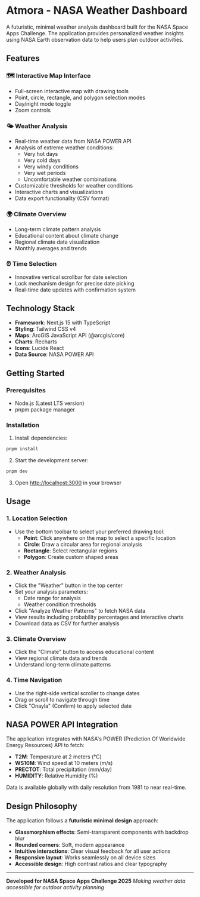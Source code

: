 # Atmora - NASA Weather Dashboard

A futuristic, minimal weather analysis dashboard built for the NASA Space Apps Challenge. The application provides personalized weather insights using NASA Earth observation data to help users plan outdoor activities.

## Features

### 🗺️ Interactive Map Interface
- Full-screen interactive map with drawing tools
- Point, circle, rectangle, and polygon selection modes
- Day/night mode toggle
- Zoom controls

### 🌤️ Weather Analysis
- Real-time weather data from NASA POWER API
- Analysis of extreme weather conditions:
  - Very hot days
  - Very cold days
  - Very windy conditions
  - Very wet periods
  - Uncomfortable weather combinations
- Customizable thresholds for weather conditions
- Interactive charts and visualizations
- Data export functionality (CSV format)

### 🌍 Climate Overview
- Long-term climate pattern analysis
- Educational content about climate change
- Regional climate data visualization
- Monthly averages and trends

### ⏰ Time Selection
- Innovative vertical scrollbar for date selection
- Lock mechanism design for precise date picking
- Real-time date updates with confirmation system

## Technology Stack

- **Framework**: Next.js 15 with TypeScript
- **Styling**: Tailwind CSS v4
- **Maps**: ArcGIS JavaScript API (@arcgis/core)
- **Charts**: Recharts
- **Icons**: Lucide React
- **Data Source**: NASA POWER API

## Getting Started

### Prerequisites
- Node.js (Latest LTS version)
- pnpm package manager

### Installation

1. Install dependencies:
```bash
pnpm install
```

2. Start the development server:
```bash
pnpm dev
```

3. Open [http://localhost:3000](http://localhost:3000) in your browser

## Usage

### 1. Location Selection
- Use the bottom toolbar to select your preferred drawing tool:
  - **Point**: Click anywhere on the map to select a specific location
  - **Circle**: Draw a circular area for regional analysis
  - **Rectangle**: Select rectangular regions
  - **Polygon**: Create custom shaped areas

### 2. Weather Analysis
- Click the "Weather" button in the top center
- Set your analysis parameters:
  - Date range for analysis
  - Weather condition thresholds
- Click "Analyze Weather Patterns" to fetch NASA data
- View results including probability percentages and interactive charts
- Download data as CSV for further analysis

### 3. Climate Overview
- Click the "Climate" button to access educational content
- View regional climate data and trends
- Understand long-term climate patterns

### 4. Time Navigation
- Use the right-side vertical scroller to change dates
- Drag or scroll to navigate through time
- Click "Onayla" (Confirm) to apply selected date

## NASA POWER API Integration

The application integrates with NASA's POWER (Prediction Of Worldwide Energy Resources) API to fetch:

- **T2M**: Temperature at 2 meters (°C)
- **WS10M**: Wind speed at 10 meters (m/s)
- **PRECTOT**: Total precipitation (mm/day)
- **HUMIDITY**: Relative Humidity (%)

Data is available globally with daily resolution from 1981 to near real-time.

## Design Philosophy

The application follows a **futuristic minimal design** approach:

- **Glassmorphism effects**: Semi-transparent components with backdrop blur
- **Rounded corners**: Soft, modern appearance
- **Intuitive interactions**: Clear visual feedback for all user actions
- **Responsive layout**: Works seamlessly on all device sizes
- **Accessible design**: High contrast ratios and clear typography

---

**Developed for NASA Space Apps Challenge 2025**
*Making weather data accessible for outdoor activity planning*
